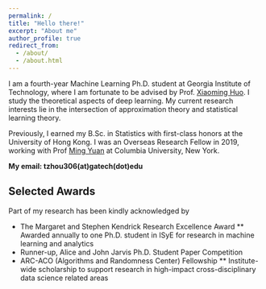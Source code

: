 ```yaml
---
permalink: /
title: "Hello there!"
excerpt: "About me"
author_profile: true
redirect_from: 
  - /about/
  - /about.html
---
```


I am a fourth-year Machine Learning Ph.D. student at Georgia Institute of Technology, where I am fortunate to be advised by Prof. [Xiaoming Huo](https://www.isye.gatech.edu/users/xiaoming-huo). I study the theoretical aspects of deep learning. My current research interests lie in the intersection of approximation theory and statistical learning theory.

Previously, I earned my B.Sc. in Statistics with first-class honors at the University of Hong Kong. I was an Overseas Research Fellow in 2019, working with Prof [Ming Yuan](https://www.columbia.edu/~my2550/) at Columbia University, New York. 

**My email: tzhou306(at)gatech(dot)edu** 

## Selected Awards

Part of my research has been kindly acknowledged by

  * The Margaret and Stephen Kendrick Research Excellence Award
    ** Awarded annually to one Ph.D. student in ISyE for research in machine learning and analytics
  * Runner-up, Alice and John Jarvis Ph.D. Student Paper Competition
  * ARC-ACO (Algorithms and Randomness Center) Fellowship
    ** Institute-wide scholarship to support research in high-impact cross-disciplinary data science related areas
